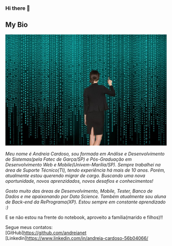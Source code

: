 ### Hi there 👋
## My Bio

<p align="center">
        <img src="https://github.com/andreianet/andreianet/blob/master/img/mti.jpeg">
</p>

<i>Meu nome é Andreia Cardoso, sou formada em Análise e Desenvolvimento de Sistemas(pela Fatec de Garça/SP) e Pós-Graduação em Desenvolvimento Web e Mobile(Univem-Marília/SP). 
Sempre trabalhei na área de Suporte Técnico(TI), tendo experiência há mais de 10 anos. Porém, atualmente estou querendo migrar de cargo. Buscando uma nova oportunidade, novos aprenzidados, novos desafios e conhecimentos!</i>

<i>Gosto muito das áreas de Desenvolvimento, Mobile, Tester, Banco de Dados e me apaixonando por Data Science. Também atualmente sou aluna de Back-end da RePrograma(XP). Estou sempre em constante aprendizado :) </i>

E se não estou na frente do notebook, aproveito a família(marido e filhos)!!

Segue meus contatos:<br>
[GitHub]https://github.com/andreianet <br>
[Linkedin]https://www.linkedin.com/in/andreia-cardoso-56b04066/
